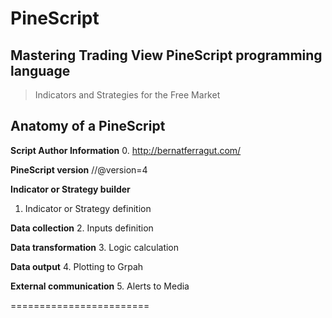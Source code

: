 # PineScript

## Mastering Trading View PineScript programming language
> Indicators and Strategies for the Free Market

## Anatomy of a PineScript

**Script Author Information**
0. http://bernatferragut.com/ 

**PineScript version**
//@version=4 

**Indicator or Strategy builder**
1. Indicator or Strategy definition

**Data collection**
2. Inputs definition

**Data transformation**
3. Logic calculation

**Data output**
4. Plotting to Grpah

**External communication**
5. Alerts to Media

========================

